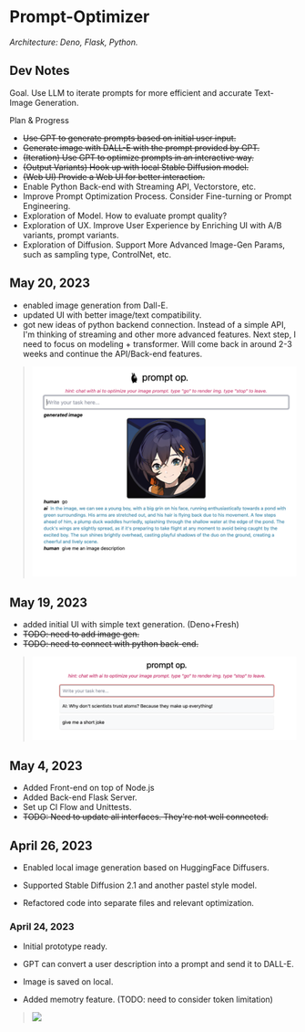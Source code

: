 # Prompt-Optimizer

*Architecture: Deno, Flask, Python.*

## Dev Notes

Goal. Use LLM to iterate prompts for more efficient and accurate Text-Image Generation.

Plan & Progress

- ~~Use GPT to generate prompts based on initial user input.~~
- ~~Generate image with DALL-E with the prompt provided by GPT.~~
- ~~(Iteration) Use GPT to optimize prompts in an interactive way.~~
- ~~(Output Variants) Hook up with local Stable Diffusion model.~~
- ~~(Web UI) Provide a Web UI for better interaction.~~
- Enable Python Back-end with Streaming API, Vectorstore, etc.
- Improve Prompt Optimization Process. Consider Fine-turning or Prompt Engineering.
- Exploration of Model. How to evaluate prompt quality?
- Exploration of UX. Improve User Experience by Enriching UI with A/B variants, prompt variants.
- Exploration of Diffusion. Support More Advanced Image-Gen Params, such as sampling type, ControlNet, etc.

## May 20, 2023
- enabled image generation from Dall-E.
- updated UI with better image/text compatibility.
- got new ideas of python backend connection. Instead of a simple API, I'm thinking of streaming and other more advanced features. Next step, I need to focus on modeling + transformer. Will come back in around 2-3 weeks and continue the API/Back-end features.

> ![](./attachments/may20.png)

## May 19, 2023
- added initial UI with simple text generation. (Deno+Fresh)
- ~~TODO: need to add image gen.~~
- ~~TODO: need to connect with python back-end.~~

> ![](./attachments/initial_ui.png)

## May 4, 2023
- Added Front-end on top of Node.js
- Added Back-end Flask Server.
- Set up CI Flow and Unittests.
- ~~TODO: Need to update all interfaces. They're not well connected.~~

## April 26, 2023

- Enabled local image generation based on HuggingFace Diffusers.

- Supported Stable Diffusion 2.1 and another pastel style model.

- Refactored code into separate files and relevant optimization.

### April 24, 2023

- Initial prototype ready.

- GPT can convert a user description into a prompt and send it to DALL-E.

- Image is saved on local.

- Added memotry feature. (TODO: need to consider token limitation)

> ![](./attachments/example.png)
